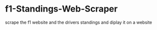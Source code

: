 # f1-Standings-Web-Scraper
scrape the f1 website and the drivers standings and diplay it on a website
